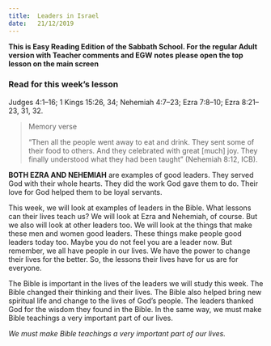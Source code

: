 ```yaml
---
title:  Leaders in Israel
date:   21/12/2019
---
```


**This is Easy Reading Edition of the Sabbath School. For the regular Adult version with Teacher comments and EGW notes please open the top lesson on the main screen** 


### Read for this week’s lesson
Judges 4:1–16; 1 Kings 15:26, 34; Nehemiah 4:7–23; Ezra 7:8–10; Ezra 8:21–23, 31, 32.

> <p>Memory verse</p> 
> “Then all the people went away to eat and drink. They sent some of their food to others. And they celebrated with great [much] joy. They finally understood what they had been taught” (Nehemiah 8:12, ICB). 

**BOTH EZRA AND NEHEMIAH** are examples of good leaders. They served God with their whole hearts. They did the work God gave them to do. Their love for God helped them to be loyal servants. 

This week, we will look at examples of leaders in the Bible. What lessons can their lives teach us? We will look at Ezra and Nehemiah, of course. But we also will look at other leaders too. We will look at the things that make these men and women good leaders. These things make people good leaders today too. Maybe you do not feel you are a leader now. But remember, we all have people in our lives. We have the power to change their lives for the better. So, the lessons their lives have for us are for everyone.

The Bible is important in the lives of the leaders we will study this week. The Bible changed their thinking and their lives. The Bible also helped bring new spiritual life and change to the lives of God’s people. The leaders thanked God for the wisdom they found in the Bible. In the same way, we must make Bible teachings a very important part of our lives. 

_We must make Bible teachings a very important part of our lives._